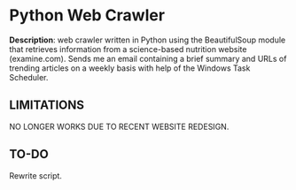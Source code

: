 # Python Web Crawler
**Description**: web crawler written in Python using the BeautifulSoup module that retrieves information from a science-based nutrition website (examine.com). Sends me an email containing a brief summary and URLs of trending articles on a weekly basis with help of the Windows Task Scheduler.

## LIMITATIONS
NO LONGER WORKS DUE TO RECENT WEBSITE REDESIGN. 

## TO-DO
Rewrite script.
